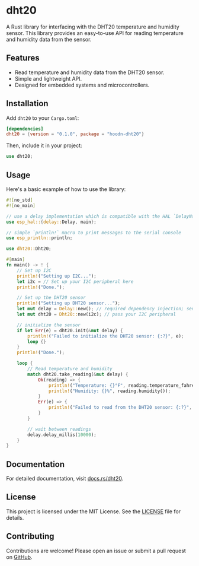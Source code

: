 # dht20

A Rust library for interfacing with the DHT20 temperature and humidity sensor. This library provides an easy-to-use API for reading temperature and humidity data from the sensor.

## Features

- Read temperature and humidity data from the DHT20 sensor.
- Simple and lightweight API.
- Designed for embedded systems and microcontrollers.

## Installation

Add `dht20` to your `Cargo.toml`:

```toml
[dependencies]
dht20 = {version = "0.1.0", package = "hoodn-dht20"}
```

Then, include it in your project:

```rust
use dht20;
```

## Usage

Here's a basic example of how to use the library:

```rust
#![no_std]
#![no_main]

// use a delay implementation which is compatible with the HAL `DelayNs` trait (HAL 1.0)
use esp_hal::{delay::Delay, main};

// simple `println!` macro to print messages to the serial console
use esp_println::println;

use dht20::Dht20;

#[main]
fn main() -> ! {
    // Set up I2C
    println!("Setting up I2C...");
    let i2c = // Set up your I2C peripheral here
    println!("Done.");

    // Set up the DHT20 sensor
    println!("Setting up DHT20 sensor...");
    let mut delay = Delay::new(); // required dependency injection; sensor requires time delays
    let mut dht20 = Dht20::new(i2c); // pass your I2C peripheral

    // initialize the sensor
    if let Err(e) = dht20.init(&mut delay) {
        println!("Failed to initialize the DHT20 sensor: {:?}", e);
        loop {}
    }
    println!("Done.");

    loop {
        // Read temperature and humidity
        match dht20.take_reading(&mut delay) {
            Ok(reading) => {
                println!("Temperature: {}°F", reading.temperature_fahrenheit()); // also supports `temperature_celsius()`
                println!("Humidity: {}%", reading.humidity());
            }
            Err(e) => {
                println!("Failed to read from the DHT20 sensor: {:?}", e);
            }
        }

        // wait between readings
        delay.delay_millis(10000);
    }
}
```

## Documentation

For detailed documentation, visit [docs.rs/dht20](https://docs.rs/dht20).

## License

This project is licensed under the MIT License. See the [LICENSE](LICENSE) file for details.

## Contributing

Contributions are welcome! Please open an issue or submit a pull request on [GitHub](https://github.com/yourusername/dht20).
